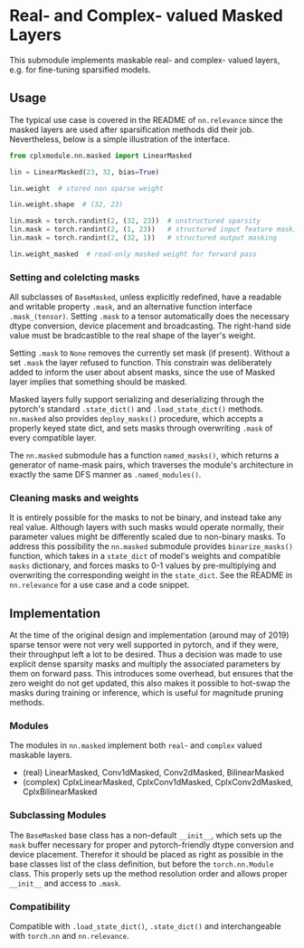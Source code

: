 # Real- and Complex- valued Masked Layers

This submodule implements maskable real- and complex- valued layers, e.g. for fine-tuning sparsified models.

## Usage

The typical use case is covered in the README of `nn.relevance` since the masked layers are used after  sparsification methods did their job. Nevertheless, below is a simple illustration of the interface.

```python
from cplxmodule.nn.masked import LinearMasked

lin = LinearMasked(23, 32, bias=True)

lin.weight  # stored non sparse weight

lin.weight.shape  # (32, 23)

lin.mask = torch.randint(2, (32, 23))  # unstructured sparsity
lin.mask = torch.randint(2, (1, 23))   # structured input feature masking
lin.mask = torch.randint(2, (32, 1))   # structured output masking

lin.weight_masked  # read-only masked weight for forward pass
```

### Setting and colelcting masks

All subclasses of `BaseMasked`, unless explicitly redefined, have a readable and writable property `.mask`, and an alternative function interface `.mask_(tensor)`. Setting `.mask` to a tensor automatically does the necessary dtype conversion, device placement and broadcasting. The right-hand side value must be bradcastible to the real shape of the layer's weight.

Setting `.mask` to `None` removes the currently set mask (if present). Without a set `.mask` the layer refused to function. This constrain was deliberately added to inform the user about absent masks, since the use of Masked layer implies that something should be masked.

Masked layers fully support serializing and deserializing through the pytorch's standard `.state_dict()` and `.load_state_dict()` methods. `nn.masked` also provides `deploy_masks()` procedure, which accepts a properly keyed state dict, and sets masks through overwriting `.mask` of every compatible layer.

The `nn.masked` submodule has a function `named_masks()`, which returns a generator of name-mask pairs, which traverses the module's architecture in exactly the same DFS manner as `.named_modules()`.

### Cleaning masks and weights

It is entirely possible for the masks to not be binary, and instead take any real value. Although layers with such masks would operate normally, their parameter values might be differently scaled due to non-binary masks. To address this possibility the `nn.masked` submodule provides `binarize_masks()` function, which takes in a `state_dict` of model's weights and compatible `masks` dictionary, and forces masks to 0-1 values by pre-multiplying and overwriting the corresponding weight in the `state_dict`. See the README in `nn.relevance` for a use case and a code snippet.

## Implementation

At the time of the original design and implementation (around may of 2019) sparse tensor were not very well supported in pytorch, and if they were, their throughput left a lot to be desired. Thus a decision was made to use explicit dense sparsity masks and multiply the associated parameters by them on forward pass. This introduces some overhead, but ensures that the zero weight do not get updated, this also makes it possible to hot-swap the masks during training or inference, which is useful for magnitude pruning methods.


### Modules

The modules in `nn.masked` implement both `real`- and `complex` valued maskable layers.

* (real) LinearMasked, Conv1dMasked, Conv2dMasked, BilinearMasked
* (complex) CplxLinearMasked, CplxConv1dMasked, CplxConv2dMasked, CplxBilinearMasked

### Subclassing Modules

The `BaseMasked` base class has a non-default `__init__`, which sets up the `mask` buffer necessary for proper and pytorch-friendly dtype conversion and device placement. Therefor it should be placed as right as possible in the base classes list of the class definition, but before the `torch.nn.Module` class. This properly sets up the method resolution order and allows proper `__init__` and access to `.mask`.

### Compatibility

Compatible with `.load_state_dict()`, `.state_dict()` and interchangeable with `torch.nn` and `nn.relevance`.

